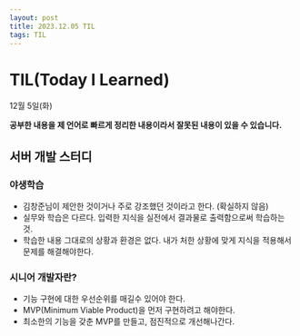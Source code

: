 ```yaml
---
layout: post
title: 2023.12.05 TIL
tags: TIL
---
```


# TIL(Today I Learned)

12월 5일(화)

**공부한 내용을 제 언어로 빠르게 정리한 내용이라서 잘못된 내용이 있을 수 있습니다.**

## 서버 개발 스터디

### 야생학습
- 김창준님이 제안한 것이거나 주로 강조했던 것이라고 한다. (확실하지 않음)
- 실무와 학습은 다르다. 입력한 지식을 실전에서 결과물로 출력함으로써 학습하는 것.
- 학습한 내용 그대로의 상황과 환경은 없다. 내가 처한 상황에 맞게 지식을 적용해서 문제를 해결해야한다.

### 시니어 개발자란?
- 기능 구현에 대한 우선순위를 매길수 있어야 한다.
- MVP(Minimum Viable Product)을 먼저 구현하려고 해야한다.
- 최소한의 기능을 갖춘 MVP를 만들고, 점진적으로 개선해나간다.

